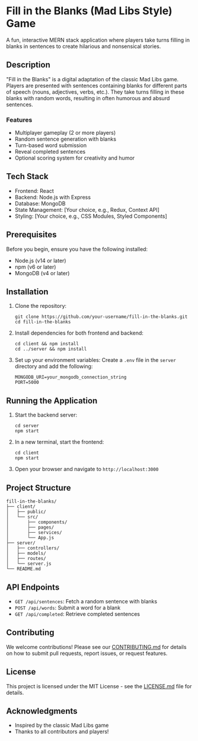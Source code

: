 # Fill in the Blanks (Mad Libs Style) Game

A fun, interactive MERN stack application where players take turns filling in blanks in sentences to create hilarious and nonsensical stories.

## Description

"Fill in the Blanks" is a digital adaptation of the classic Mad Libs game. Players are presented with sentences containing blanks for different parts of speech (nouns, adjectives, verbs, etc.). They take turns filling in these blanks with random words, resulting in often humorous and absurd sentences.

### Features

- Multiplayer gameplay (2 or more players)
- Random sentence generation with blanks
- Turn-based word submission
- Reveal completed sentences
- Optional scoring system for creativity and humor

## Tech Stack

- Frontend: React
- Backend: Node.js with Express
- Database: MongoDB
- State Management: [Your choice, e.g., Redux, Context API]
- Styling: [Your choice, e.g., CSS Modules, Styled Components]

## Prerequisites

Before you begin, ensure you have the following installed:
- Node.js (v14 or later)
- npm (v6 or later)
- MongoDB (v4 or later)

## Installation

1. Clone the repository:
   ```
   git clone https://github.com/your-username/fill-in-the-blanks.git
   cd fill-in-the-blanks
   ```

2. Install dependencies for both frontend and backend:
   ```
   cd client && npm install
   cd ../server && npm install
   ```

3. Set up your environment variables:
   Create a `.env` file in the `server` directory and add the following:
   ```
   MONGODB_URI=your_mongodb_connection_string
   PORT=5000
   ```

## Running the Application

1. Start the backend server:
   ```
   cd server
   npm start
   ```

2. In a new terminal, start the frontend:
   ```
   cd client
   npm start
   ```

3. Open your browser and navigate to `http://localhost:3000`

## Project Structure

```
fill-in-the-blanks/
├── client/
│   ├── public/
│   └── src/
│       ├── components/
│       ├── pages/
│       ├── services/
│       └── App.js
├── server/
│   ├── controllers/
│   ├── models/
│   ├── routes/
│   └── server.js
└── README.md
```

## API Endpoints

- `GET /api/sentences`: Fetch a random sentence with blanks
- `POST /api/words`: Submit a word for a blank
- `GET /api/completed`: Retrieve completed sentences

## Contributing

We welcome contributions! Please see our [CONTRIBUTING.md](CONTRIBUTING.md) for details on how to submit pull requests, report issues, or request features.

## License

This project is licensed under the MIT License - see the [LICENSE.md](LICENSE.md) file for details.

## Acknowledgments

- Inspired by the classic Mad Libs game
- Thanks to all contributors and players!
